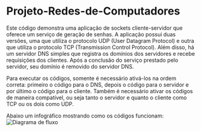 ﻿# Projeto-Redes-de-Computadores

Este código demonstra uma aplicação de sockets cliente-servidor que oferece um serviço de geração de senhas. A aplicação possui duas versões, uma que utiliza o protocolo UDP (User Datagram Protocol) e outra que utiliza o protocolo TCP (Transmission Control Protocol). Além disso, há um servidor DNS simples que registra os domínios dos servidores e recebe requisições dos clientes. Após a conclusão do serviço prestado pelo servidor, seu domínio é removido do servidor DNS.

Para executar os códigos, somente é necessário ativá-los na ordem correta: primeiro o código para o DNS, depois o código para o servidor e por último o código para o cliente. Também é necessário ativar os códigos de maneira compatível, ou seja tanto o servidor e quanto o cliente como TCP ou os dois como UDP.

Abaixo um infográfico mostrando como os códigos funcionam:
![Diagrama de fluxo](https://github.com/erickdan1/Projeto-Redes-de-Computadores/assets/115114338/da4f41f0-8ba3-46a2-926e-6457ec77b135)
